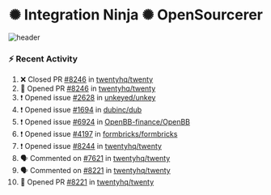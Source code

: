  
<h1 align="center">✺ Integration Ninja ✺ OpenSourcerer</h1>

![header](https://github.com/Nabhag8848/Nabhag8848/assets/65061890/3ecbdaa2-ea2a-4413-a40a-87945f5fb05a)

### :zap: Recent Activity

<!--START_SECTION:activity-->
1. ❌ Closed PR [#8246](https://github.com/twentyhq/twenty/pull/8246) in [twentyhq/twenty](https://github.com/twentyhq/twenty)
2. 💪 Opened PR [#8246](https://github.com/twentyhq/twenty/pull/8246) in [twentyhq/twenty](https://github.com/twentyhq/twenty)
3. ❗ Opened issue [#2628](https://github.com/unkeyed/unkey/issues/2628) in [unkeyed/unkey](https://github.com/unkeyed/unkey)
4. ❗ Opened issue [#1694](https://github.com/dubinc/dub/issues/1694) in [dubinc/dub](https://github.com/dubinc/dub)
5. ❗ Opened issue [#6924](https://github.com/OpenBB-finance/OpenBB/issues/6924) in [OpenBB-finance/OpenBB](https://github.com/OpenBB-finance/OpenBB)
6. ❗ Opened issue [#4197](https://github.com/formbricks/formbricks/issues/4197) in [formbricks/formbricks](https://github.com/formbricks/formbricks)
7. ❗ Opened issue [#8244](https://github.com/twentyhq/twenty/issues/8244) in [twentyhq/twenty](https://github.com/twentyhq/twenty)
8. 🗣 Commented on [#7621](https://github.com/twentyhq/twenty/pull/7621#issuecomment-2447988590) in [twentyhq/twenty](https://github.com/twentyhq/twenty)
9. 🗣 Commented on [#8221](https://github.com/twentyhq/twenty/pull/8221#issuecomment-2447959299) in [twentyhq/twenty](https://github.com/twentyhq/twenty)
10. 💪 Opened PR [#8221](https://github.com/twentyhq/twenty/pull/8221) in [twentyhq/twenty](https://github.com/twentyhq/twenty)
<!--END_SECTION:activity-->

  



